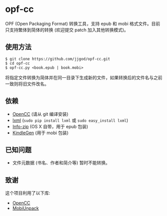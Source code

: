 opf-cc
======

OPF (Open Packaging Format) 转换工具，支持 epub 和 mobi 格式文件。目前只支持繁体到简体的转换 (欢迎提交 patch 加入其他转换模式)。

使用方法
--------

    $ git clone https://github.com/jjgod/opf-cc.git
    $ cd opf-cc
    $ opf-cc.py <book.epub | book.mobi>

将指定文件转换为简体并在同一目录下生成新的文件，如果转换后的文件名与之前一致则将旧文件改名。

依赖
----

- [OpenCC](https://github.com/BYVoid/OpenCC) (请从 git 编译安装)
- [lxml](http://lxml.de) (`sudo pip install lxml` 或 `sudo easy_install lxml`)
- [Info-zip](http://www.info-zip.org) (OS X 自带，用于 epub 包装)
- [KindleGen](http://www.amazon.com/gp/feature.html?ie=UTF8&docId=1000765211) (用于 mobi 包装)

已知问题
--------

- 文件元数据 (书名、作者和简介等) 暂时不能转换。

致谢
----

这个项目利用了以下库:

- [OpenCC](https://github.com/BYVoid/OpenCC)
- [MobiUnpack](http://www.mobileread.com/forums/showthread.php?t=61986)

